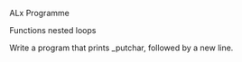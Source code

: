 ALx Programme 

Functions nested loops 

Write a program that prints _putchar, followed by a new line.
